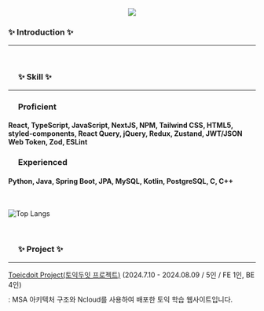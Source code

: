 <div align="center">
<img src="https://capsule-render.vercel.app/api?type=venom&color=gradient&customColorList=0,2,2,5,30&animation=fadeIn&height=100&section=header&text=Hello,%20I%20am%20yuri,%20a%20front-end%20developer.&fontSize=30&" />
</div>

<!--내용 부분-->
<h3 align="left" >✨ Introduction ✨</h3>
<hr style="border-bottom:0.1 solid gray;"/> 
<br>

<h3 align="left" style="padding: 0 20;">✨ Skill ✨</h3>
<hr style="border-bottom:0.1 solid gray;"/> 
<h3 align="left" style="padding: 0 20;">Proficient</h3>
<h4>React, TypeScript, JavaScript, NextJS, NPM, Tailwind CSS, HTML5, styled-components, React Query, jQuery, Redux, Zustand, JWT/JSON Web Token, Zod, ESLint</h4>
<h3 align="left" style="padding: 0 20;">Experienced</h3>
<h4>Python, Java, Spring Boot, JPA, MySQL, Kotlin, PostgreSQL, C, C++</h4>

<br>

![Top Langs](https://github-readme-stats.vercel.app/api/top-langs/?username=tjrdbfl&theme=radical&layout=compact)

<br>

<h3 align="left" style="padding: 0 20;">✨ Project ✨</h3>
<hr style="border-bottom:0.1 solid gray;"/> 
  <a href="https://github.com/TOEICDOIT">Toeicdoit Project(토익두잇 프로젝트)</a><tr/> 
  (2024.7.10 - 2024.08.09 / 5인 / FE 1인, BE 4인)
<br/>
<p style="margin-top: 10px;">: MSA 아키텍처 구조와 Ncloud를 사용하여 배포한 토익 학습 웹사이트입니다.</p>


